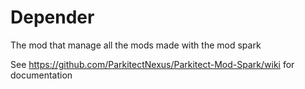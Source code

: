 # Depender
The mod that manage all the mods made with the mod spark

See https://github.com/ParkitectNexus/Parkitect-Mod-Spark/wiki for documentation
